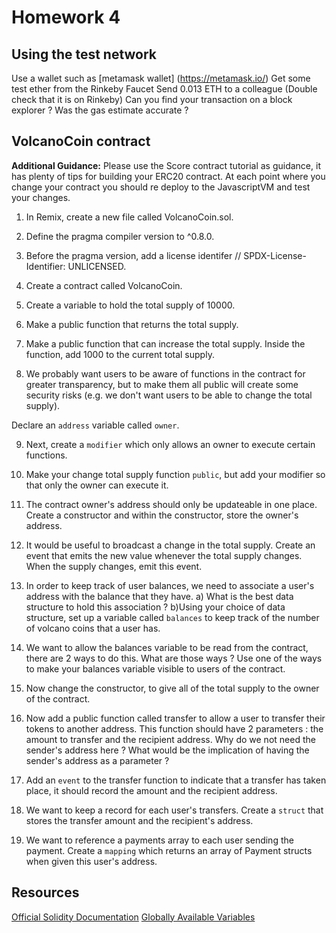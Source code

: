 # Homework 4

## Using the test network

Use a wallet such as [metamask wallet] (https://metamask.io/) Get some test ether from the Rinkeby Faucet
Send 0.013 ETH to a colleague (Double check that it is on Rinkeby) Can you find your transaction on a block explorer ?
Was the gas estimate accurate ?

## VolcanoCoin contract

**Additional Guidance:**
Please use the Score contract tutorial as guidance, it has plenty of tips for building your ERC20 contract.
At each point where you change your contract you should re deploy to the JavascriptVM and test your changes.

1.  In Remix, create a new file called VolcanoCoin.sol.
2.  Define the pragma compiler version to ^0.8.0.
3.  Before the pragma version, add a license identifer
    // SPDX-License-Identifier: UNLICENSED.

4.  Create a contract called VolcanoCoin.
5.  Create a variable to hold the total supply of 10000.
6.  Make a public function that returns the total supply.
7.  Make a public function that can increase the total supply. Inside the function, add 1000 to the current total supply.
8.  We probably want users to be aware of functions in the contract for greater transparency, but to make them all public will create some security risks (e.g. we don't want users to be able to change the total supply).

Declare an `address` variable called `owner`.

9. Next, create a `modifier` which only allows an owner to execute certain functions.

10. Make your change total supply function `public`, but add your modifier so that only the owner can execute it.
11. The contract owner's address should only be updateable in one place. Create a constructor and within the constructor, store the owner's address.
12. It would be useful to broadcast a change in the total supply. Create an event that emits the new value whenever the total supply changes. When the supply changes, emit this event.
13. In order to keep track of user balances, we need to associate a user's address with the balance that they have.
    a) What is the best data structure to hold this association ?
    b)Using your choice of data structure, set up a variable called `balances` to keep track of the number of volcano coins that a user has.

14. We want to allow the balances variable to be read from the contract, there are 2 ways to do this.
    What are those ways ?
    Use one of the ways to make your balances variable visible to users of the contract.
15. Now change the constructor, to give all of the total supply to the owner of the contract.
16. Now add a public function called transfer to allow a user to transfer their tokens to another address. This function should have 2 parameters :
    the amount to transfer and the recipient address.
    Why do we not need the sender's address here ?
    What would be the implication of having the sender's address as a parameter ?

17. Add an `event` to the transfer function to indicate that a transfer has taken place, it
    should record the amount and the recipient address.

18. We want to keep a record for each user's transfers. Create a `struct` that stores the transfer amount and the recipient's address.

19. We want to reference a payments array to each user sending the payment. Create a `mapping` which returns an array of Payment structs when given this user's address.

## Resources

[Official Solidity Documentation](https://docs.soliditylang.org/en/latest/)
[Globally Available Variables](https://docs.soliditylang.org/en/v0.8.6/units-and-global-variables.html)
